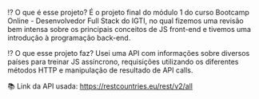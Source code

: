⁉️ O que é esse projeto?
    É o projeto final do módulo 1 do curso Bootcamp Online - Desenvolvedor Full Stack do IGTI, no qual fizemos uma revisão bem intensa sobre os principais conceitos de JS front-end e tivemos uma introdução à programação back-end.

⁉️ O que esse projeto faz?
    Usei uma API com informações sobre diversos países para treinar JS assíncrono, requisições utilizando os diferentes métodos HTTP e manipulação de resultado de API calls.


📚 Link da API usada:
https://restcountries.eu/rest/v2/all
